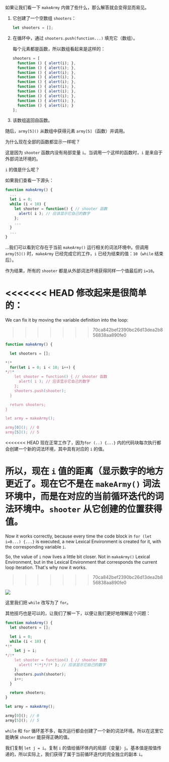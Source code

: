 
如果让我们看一下 `makeArmy` 内做了些什么，那么解答就会变得显而易见。

1. 它创建了一个空数组 `shooters`：

    ```js
    let shooters = [];
    ```
2. 在循环中，通过 `shooters.push(function...)` 填充它（数组）。

    每个元素都是函数，所以数组看起来是这样的：

    ```js no-beautify
    shooters = [
      function () { alert(i); },
      function () { alert(i); },
      function () { alert(i); },
      function () { alert(i); },
      function () { alert(i); },
      function () { alert(i); },
      function () { alert(i); },
      function () { alert(i); },
      function () { alert(i); },
      function () { alert(i); }
    ];
    ```

3. 该数组返回自函数。

随后，`army[5]()` 从数组中获得元素 `army[5]`（函数）并调用。

为什么现在全部的函数都显示一样呢？

这是因为 `shooter` 函数内没有局部变量 `i`。当调用一个这样的函数时，`i` 是来自于外部词法环境的。

`i` 的值是什么呢？

如果我们查看一下源头：

```js
function makeArmy() {
  ...
  let i = 0;
  while (i < 10) {
    let shooter = function() { // shooter 函数
      alert( i ); // 应该显示它自己的数字
    };
    ...
  }
  ...
}
```

...我们可以看到它存在于当前 `makeArmy()` 运行相关的词法环境中。但调用 `army[5]()` 时，`makeArmy` 已经完成它的工作，`i` 已经为结束的值：`10`（`while` 结束后）。

作为结果，所有的 `shooter` 都是从外部词法环境获得同样一个值最后的 `i=10`。

<<<<<<< HEAD
修改起来是很简单的：
=======
We can fix it by moving the variable definition into the loop:
>>>>>>> 70ca842bef2390bc26d13dea2b856838aa890fe0

```js run demo
function makeArmy() {

  let shooters = [];

*!*
  for(let i = 0; i < 10; i++) {
*/!*
    let shooter = function() { // shooter 函数
      alert( i ); // 应该显示它自己的数字
    };
    shooters.push(shooter);
  }

  return shooters;
}

let army = makeArmy();

army[0](); // 0
army[5](); // 5
```

<<<<<<< HEAD
现在正常工作了，因为`for (..) {...}` 内的代码块每次执行都会创建一个新的词法环境，其中具有对应的 `i` 的值。

所以，现在 `i` 值的距离（显示数字的地方更近了。现在它不是在 `makeArmy()` 词法环境中，而是在对应的当前循环迭代的词法环境中。`shooter` 从它创建的位置获得值。
=======
Now it works correctly, because every time the code block in `for (let i=0...) {...}` is executed, a new Lexical Environment is created for it, with the corresponding variable `i`.

So, the value of `i` now lives a little bit closer. Not in `makeArmy()` Lexical Environment, but in the Lexical Environment that corresponds the current loop iteration. That's why now it works.
>>>>>>> 70ca842bef2390bc26d13dea2b856838aa890fe0

![](lexenv-makearmy.svg)

这里我们把 `while` 改写为了 `for`。

其他技巧也是可以的，让我们了解一下，以便让我们更好地理解这个问题：

```js run
function makeArmy() {
  let shooters = [];

  let i = 0;
  while (i < 10) {
*!*
    let j = i;
*/!*
    let shooter = function() { // shooter 函数
      alert( *!*j*/!* ); // 应该显示它自己的数字
    };
    shooters.push(shooter);
    i++;
  }

  return shooters;
}

let army = makeArmy();

army[0](); // 0
army[5](); // 5
```

`while` 和 `for` 循环差不多，每次运行都会创建了一个新的词法环境。所以在这里它能确保 `shooter` 能获得正确的值。

我们复制 `let j = i`。复制 `i` 的值给循环体内的局部（变量）`j`。基本值是按值传递的，所以实际上，我们获得了属于当前循环迭代的完全独立的副本 `i`。
